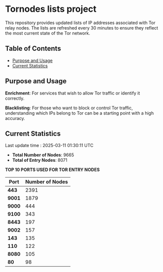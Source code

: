 # Tornodes lists project

This repository provides updated lists of IP addresses associated with Tor relay nodes. The lists are refreshed every 30 minutes to ensure they reflect the most current state of the Tor network.

## Table of Contents

- [Purpose and Usage](#purpose-and-usage)
- [Current Statistics](#current-statistics)


## Purpose and Usage

**Enrichment**: For services that wish to allow Tor traffic or identify it correctly.

**Blacklisting**: For those who want to block or control Tor traffic, understanding which IPs belong to Tor can be a starting point with a high accuracy.

## Current Statistics

Last update time : 2025-03-11 01:30:11 UTC

- **Total Number of Nodes**: 9665
- **Total of Entry Nodes**: 8071

**TOP 10 PORTS USED FOR TOR ENTRY NODES**

| **Port** | **Number of Nodes** |
|------|-----------------|
| **443**   | 2391  |
| **9001**   | 1879  |
| **9000**   | 444  |
| **9100**   | 343  |
| **8443**   | 197  |
| **9002**   | 157  |
| **143**   | 135  |
| **110**   | 122  |
| **8080**   | 105  |
| **80**   | 98  |


